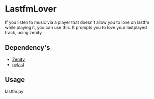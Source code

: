 LastfmLover
===========

If you listen to music via a player that doesn't allow you to love on lastfm while playing it, you can use this. It prompts you to love your lastplayed track, using zenity.

Dependency's
------------
* [Zenity](http://live.gnome.org/Zenity)
* [pylast](http://code.google.com/p/pylast/)

Usage
-----

lastfm.py <username> <password>
